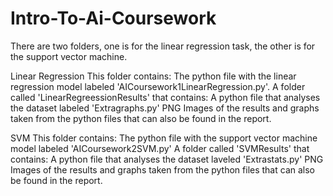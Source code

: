 # Intro-To-Ai-Coursework
There are two folders, one is for the linear regression task, the other is for the support vector machine.

Linear Regression
  This folder contains:
    The python file with the linear regression model labeled 'AICoursework1LinearRegression.py'.
    A folder called 'LinearRegreessionResults' that contains:
      A python file that analyses the dataset labeled 'Extragraphs.py'
      PNG Images of the results and graphs taken from the python files that can also be found in the report.

  SVM
    This folder contains:
      The python file with the support vector machine model labeled 'AICoursework2SVM.py'
      A folder called 'SVMResults' that contains:
        A python file that analyses the dataset laveled 'Extrastats.py'
        PNG Images of the results and graphs taken from the python files that can also be found in the report.
